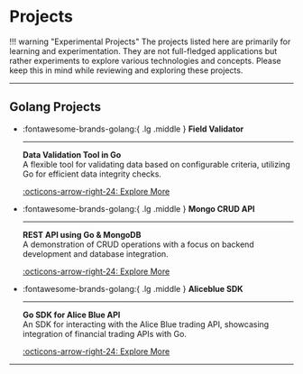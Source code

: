 # Projects

!!! warning "Experimental Projects"
    The projects listed here are primarily for learning and experimentation. They are not full-fledged applications but rather experiments to explore various technologies and concepts. Please keep this in mind while reviewing and exploring these projects.

---

## Golang Projects

<!-- markdownlint-disable MD033 -->
<div class="grid cards" markdown>

- :fontawesome-brands-golang:{ .lg .middle } __Field Validator__

    ---

    __Data Validation Tool in Go__  
    A flexible tool for validating data based on configurable criteria, utilizing Go for efficient data integrity checks.

    [:octicons-arrow-right-24: Explore More](field-validator.md)

- :fontawesome-brands-golang:{ .lg .middle } __Mongo CRUD API__

    ---

    __REST API using Go & MongoDB__  
    A demonstration of CRUD operations with a focus on backend development and database integration.

    [:octicons-arrow-right-24: Explore More](mgo-crud.md)

- :fontawesome-brands-golang:{ .lg .middle } __Aliceblue SDK__

    ---

    __Go SDK for Alice Blue API__  
    An SDK for interacting with the Alice Blue trading API, showcasing integration of financial trading APIs with Go.

    [:octicons-arrow-right-24: Explore More](go-aliceblue-sdk.md)

</div>

---

